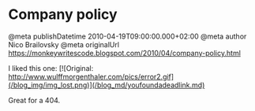 # Company policy

@meta publishDatetime 2010-04-19T09:00:00.000+02:00
@meta author Nico Brailovsky
@meta originalUrl https://monkeywritescode.blogspot.com/2010/04/company-policy.html

I liked this one:
[![Original: http://www.wulffmorgenthaler.com/pics/error2.gif](/blog_img/img_lost.png)](/blog_md/youfoundadeadlink.md)

Great for a 404.

